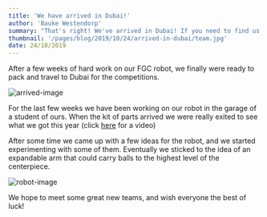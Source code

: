 ```yaml
---
title: 'We have arrived in Dubai!'
author: 'Bauke Westendorp'
summary: "That's right! We've arrived in Dubai! If you need to find us there, just look for orange shimmering hats ;)"
thumbnail: '/pages/blog/2019/10/24/arrived-in-dubai/team.jpg'
date: 24/10/2019
---
```


After a few weeks of hard work on our FGC robot, we finally were ready to pack and travel to Dubai for the competitions.

![arrived-image]

For the last few weeks we have been working on our robot in the garage of a student of ours. When the kit of parts arrived we were really exited to see what we got this year (click [here][unboxing-video] for a video)

After some time we came up with a few ideas for the robot, and we started experimenting with some of them. Eventually we sticked to the idea of an expandable arm that could carry balls to the highest level of the centerpiece.

![robot-image]

We hope to meet some great new teams, and wish everyone the best of luck!

[arrived-image]: /pages/blog/2019/10/24/arrived-in-dubai/team.jpg
[unboxing-video]: https://www.instagram.com/p/B3boZ0Shtkn/?utm_source=ig_web_copy_link
[robot-image]: /pages/blog/2019/10/24/arrived-in-dubai/robot.jpg
